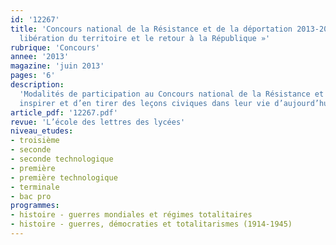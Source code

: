 ```yaml
---
id: '12267'
title: 'Concours national de la Résistance et de la déportation 2013-2014 : « La
  libération du territoire et le retour à la République »'
rubrique: 'Concours'
annee: '2013'
magazine: 'juin 2013'
pages: '6'
description: 
  'Modalités de participation au Concours national de la Résistance et de la déportation. Ce concours a pour objectif de « perpétuer chez les jeunes Français la mémoire de la Résistance et de la déportation afin de leur permettre de s’en
  inspirer et d’en tirer des leçons civiques dans leur vie d’aujourd’hui ». Pour l’année 2013-2014, le thème suivant a été arrêté : « La libération du territoire et le retour à la République ».'
article_pdf: '12267.pdf'
revue: 'L’école des lettres des lycées'
niveau_etudes:
- troisième
- seconde
- seconde technologique
- première
- première technologique
- terminale
- bac pro
programmes:
- histoire - guerres mondiales et régimes totalitaires
- histoire - guerres, démocraties et totalitarismes (1914-1945)
---
```

